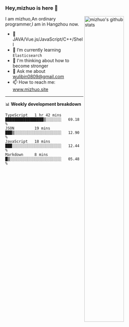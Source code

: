 ### Hey,mizhuo is here 👋

<img align="right" alt="mizhuo's github stats" width="50%" src="https://github-readme-stats.vercel.app/api?username=mizhuo&theme=tokyonight&show_icons=true">

I am mizhuo,An ordinary programmer,I am in Hangzhou now.

- 🔭 JAVA/Vue.js/JavaScript/C++/Shell
- 🌱 I’m currently learning `Elasticsearch`
- 🤔 I'm thinking about how to become stronger
- 💬 Ask me about wulibin0809@gmail.com
- 📫 How to reach me: www.mizhuo.site

---
📊 **Weekly development breakdown**

<!--START_SECTION:waka-->
```text
TypeScript   1 hr 42 mins    █████████████████▒░░░░░░░   69.18 % 
JSON         19 mins         ███▒░░░░░░░░░░░░░░░░░░░░░   12.90 % 
JavaScript   18 mins         ███░░░░░░░░░░░░░░░░░░░░░░   12.44 % 
Markdown     8 mins          █▒░░░░░░░░░░░░░░░░░░░░░░░   05.48 % 
```
<!--END_SECTION:waka-->
